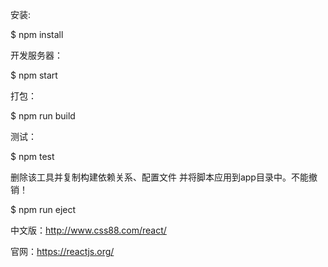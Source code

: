 安装:

$ npm install 

开发服务器：

$ npm start 

打包：

$ npm run build

测试：

$ npm test

删除该工具并复制构建依赖关系、配置文件
并将脚本应用到app目录中。不能撤销！

$ npm run eject

中文版：http://www.css88.com/react/

官网：https://reactjs.org/
